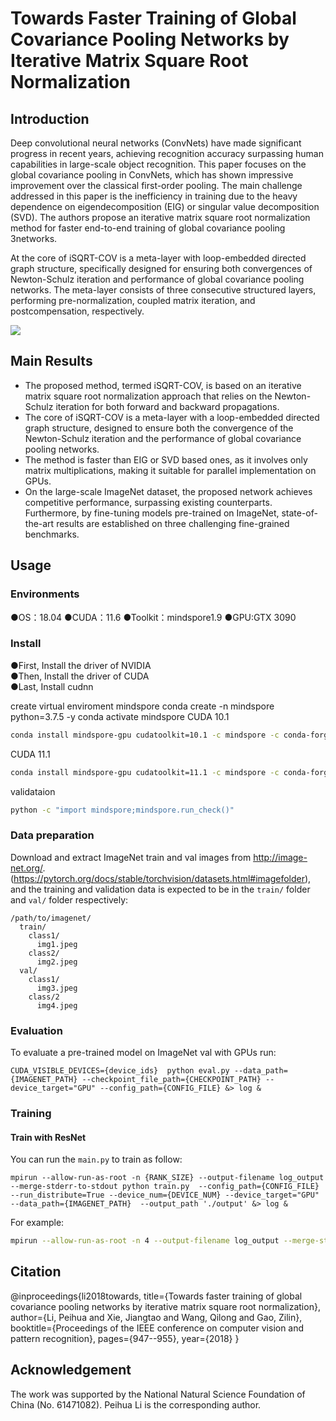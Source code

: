 # Towards Faster Training of Global Covariance Pooling Networks by Iterative Matrix Square Root Normalization

## Introduction
Deep convolutional neural networks (ConvNets) have made significant progress in recent years, achieving recognition accuracy surpassing human capabilities in large-scale object recognition. This paper focuses on the global covariance pooling in ConvNets, which has shown impressive improvement over the classical first-order pooling. The main challenge addressed in this paper is the inefficiency in training due to the heavy dependence on eigendecomposition (EIG) or singular value decomposition (SVD). The authors propose an iterative matrix square root normalization method for faster end-to-end training of global covariance pooling 3networks.

At the core of iSQRT-COV is a meta-layer with loop-embedded directed graph structure, specifically designed for ensuring both convergences of Newton-Schulz iteration and performance of global covariance pooling networks. 
The meta-layer consists of three consecutive structured layers, performing pre-normalization, coupled matrix iteration, and postcompensation, respectively.


![](https://markdown.liuchengtu.com/work/uploads/upload_e3d8507caa72fab8368ac263e9c0c8d5.png)

## Main Results
- The proposed method, termed iSQRT-COV, is based on an iterative matrix square root normalization approach that relies on the Newton-Schulz iteration for both forward and backward propagations.
- The core of iSQRT-COV is a meta-layer with a loop-embedded directed graph structure, designed to ensure both the convergence of the Newton-Schulz iteration and the performance of global covariance pooling networks.
- The method is faster than EIG or SVD based ones, as it involves only matrix multiplications, making it suitable for parallel implementation on GPUs.
- On the large-scale ImageNet dataset, the proposed network achieves competitive performance, surpassing existing counterparts. Furthermore, by fine-tuning models pre-trained on ImageNet, state-of-the-art results are established on three challenging fine-grained benchmarks.

## Usage

### Environments
●OS：18.04 
●CUDA：11.6 
●Toolkit：mindspore1.9 
●GPU:GTX 3090


### Install
●First, Install the driver of NVIDIA  
●Then, Install the driver of CUDA  
●Last, Install cudnn

create virtual enviroment mindspore
conda create -n mindspore python=3.7.5 -y
conda activate mindspore
CUDA 10.1 
```bash
conda install mindspore-gpu cudatoolkit=10.1 -c mindspore -c conda-forge
```
CUDA 11.1 
```bash
conda install mindspore-gpu cudatoolkit=11.1 -c mindspore -c conda-forge
```
validataion 
```bash
python -c "import mindspore;mindspore.run_check()"
```

### Data preparation
Download and extract ImageNet train and val images from http://image-net.org/. (https://pytorch.org/docs/stable/torchvision/datasets.html#imagefolder), and the training and validation data is expected to be in the `train/` folder and `val/` folder respectively:


```
/path/to/imagenet/
  train/
    class1/
      img1.jpeg
    class2/
      img2.jpeg
  val/
    class1/
      img3.jpeg
    class/2
      img4.jpeg
```
### Evaluation
To evaluate a pre-trained model on ImageNet val with GPUs run:

```
CUDA_VISIBLE_DEVICES={device_ids}  python eval.py --data_path={IMAGENET_PATH} --checkpoint_file_path={CHECKPOINT_PATH} --device_target="GPU" --config_path={CONFIG_FILE} &> log &
```

### Training

#### Train with ResNet

You can run the `main.py` to train as follow:

```
mpirun --allow-run-as-root -n {RANK_SIZE} --output-filename log_output --merge-stderr-to-stdout python train.py  --config_path={CONFIG_FILE} --run_distribute=True --device_num={DEVICE_NUM} --device_target="GPU" --data_path={IMAGENET_PATH}  --output_path './output' &> log &
```
For example:

```bash
mpirun --allow-run-as-root -n 4 --output-filename log_output --merge-stderr-to-stdout python train.py  --config_path="./config/resnet50_imagenet2012_config.yaml" --run_distribute=True --device_num=4 --device_target="GPU" --data_path=./imagenet --output_path './output' &> log &
```
## Citation

@inproceedings{li2018towards,
  title={Towards faster training of global covariance pooling networks by iterative matrix square root normalization},
  author={Li, Peihua and Xie, Jiangtao and Wang, Qilong and Gao, Zilin},
  booktitle={Proceedings of the IEEE conference on computer vision and pattern recognition},
  pages={947--955},
  year={2018}
}

## Acknowledgement
The work was supported by the National Natural Science Foundation of China (No. 61471082). Peihua Li is the corresponding author.
